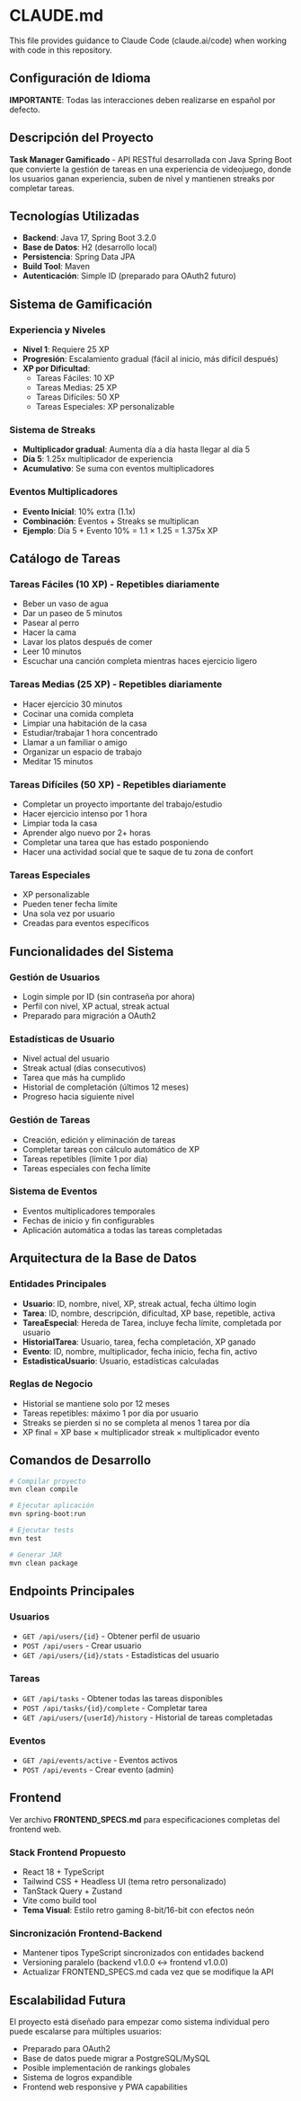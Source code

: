 # CLAUDE.md

This file provides guidance to Claude Code (claude.ai/code) when working with code in this repository.

## Configuración de Idioma

**IMPORTANTE**: Todas las interacciones deben realizarse en español por defecto.

## Descripción del Proyecto

**Task Manager Gamificado** - API RESTful desarrollada con Java Spring Boot que convierte la gestión de tareas en una experiencia de videojuego, donde los usuarios ganan experiencia, suben de nivel y mantienen streaks por completar tareas.

## Tecnologías Utilizadas

- **Backend**: Java 17, Spring Boot 3.2.0
- **Base de Datos**: H2 (desarrollo local)
- **Persistencia**: Spring Data JPA
- **Build Tool**: Maven
- **Autenticación**: Simple ID (preparado para OAuth2 futuro)

## Sistema de Gamificación

### Experiencia y Niveles
- **Nivel 1**: Requiere 25 XP
- **Progresión**: Escalamiento gradual (fácil al inicio, más difícil después)
- **XP por Dificultad**:
  - Tareas Fáciles: 10 XP
  - Tareas Medias: 25 XP  
  - Tareas Difíciles: 50 XP
  - Tareas Especiales: XP personalizable

### Sistema de Streaks
- **Multiplicador gradual**: Aumenta día a día hasta llegar al día 5
- **Día 5**: 1.25x multiplicador de experiencia
- **Acumulativo**: Se suma con eventos multiplicadores

### Eventos Multiplicadores
- **Evento Inicial**: 10% extra (1.1x)
- **Combinación**: Eventos + Streaks se multiplican
- **Ejemplo**: Día 5 + Evento 10% = 1.1 × 1.25 = 1.375x XP

## Catálogo de Tareas

### Tareas Fáciles (10 XP) - Repetibles diariamente
- Beber un vaso de agua
- Dar un paseo de 5 minutos
- Pasear al perro
- Hacer la cama
- Lavar los platos después de comer
- Leer 10 minutos
- Escuchar una canción completa mientras haces ejercicio ligero

### Tareas Medias (25 XP) - Repetibles diariamente
- Hacer ejercicio 30 minutos
- Cocinar una comida completa
- Limpiar una habitación de la casa
- Estudiar/trabajar 1 hora concentrado
- Llamar a un familiar o amigo
- Organizar un espacio de trabajo
- Meditar 15 minutos

### Tareas Difíciles (50 XP) - Repetibles diariamente
- Completar un proyecto importante del trabajo/estudio
- Hacer ejercicio intenso por 1 hora
- Limpiar toda la casa
- Aprender algo nuevo por 2+ horas
- Completar una tarea que has estado posponiendo
- Hacer una actividad social que te saque de tu zona de confort

### Tareas Especiales
- XP personalizable
- Pueden tener fecha límite
- Una sola vez por usuario
- Creadas para eventos específicos

## Funcionalidades del Sistema

### Gestión de Usuarios
- Login simple por ID (sin contraseña por ahora)
- Perfil con nivel, XP actual, streak actual
- Preparado para migración a OAuth2

### Estadísticas de Usuario
- Nivel actual del usuario
- Streak actual (días consecutivos)
- Tarea que más ha cumplido
- Historial de completación (últimos 12 meses)
- Progreso hacia siguiente nivel

### Gestión de Tareas
- Creación, edición y eliminación de tareas
- Completar tareas con cálculo automático de XP
- Tareas repetibles (límite 1 por día)
- Tareas especiales con fecha límite

### Sistema de Eventos
- Eventos multiplicadores temporales
- Fechas de inicio y fin configurables
- Aplicación automática a todas las tareas completadas

## Arquitectura de la Base de Datos

### Entidades Principales
- **Usuario**: ID, nombre, nivel, XP, streak actual, fecha último login
- **Tarea**: ID, nombre, descripción, dificultad, XP base, repetible, activa
- **TareaEspecial**: Hereda de Tarea, incluye fecha límite, completada por usuario
- **HistorialTarea**: Usuario, tarea, fecha completación, XP ganado
- **Evento**: ID, nombre, multiplicador, fecha inicio, fecha fin, activo
- **EstadisticaUsuario**: Usuario, estadísticas calculadas

### Reglas de Negocio
- Historial se mantiene solo por 12 meses
- Tareas repetibles: máximo 1 por día por usuario
- Streaks se pierden si no se completa al menos 1 tarea por día
- XP final = XP base × multiplicador streak × multiplicador evento

## Comandos de Desarrollo

```bash
# Compilar proyecto
mvn clean compile

# Ejecutar aplicación
mvn spring-boot:run

# Ejecutar tests
mvn test

# Generar JAR
mvn clean package
```

## Endpoints Principales

### Usuarios
- `GET /api/users/{id}` - Obtener perfil de usuario
- `POST /api/users` - Crear usuario
- `GET /api/users/{id}/stats` - Estadísticas del usuario

### Tareas
- `GET /api/tasks` - Obtener todas las tareas disponibles
- `POST /api/tasks/{id}/complete` - Completar tarea
- `GET /api/users/{userId}/history` - Historial de tareas completadas

### Eventos
- `GET /api/events/active` - Eventos activos
- `POST /api/events` - Crear evento (admin)

## Frontend

Ver archivo **FRONTEND_SPECS.md** para especificaciones completas del frontend web.

### Stack Frontend Propuesto
- React 18 + TypeScript
- Tailwind CSS + Headless UI (tema retro personalizado)
- TanStack Query + Zustand
- Vite como build tool
- **Tema Visual**: Estilo retro gaming 8-bit/16-bit con efectos neón

### Sincronización Frontend-Backend
- Mantener tipos TypeScript sincronizados con entidades backend
- Versioning paralelo (backend v1.0.0 ↔ frontend v1.0.0)
- Actualizar FRONTEND_SPECS.md cada vez que se modifique la API

## Escalabilidad Futura

El proyecto está diseñado para empezar como sistema individual pero puede escalarse para múltiples usuarios:
- Preparado para OAuth2
- Base de datos puede migrar a PostgreSQL/MySQL
- Posible implementación de rankings globales
- Sistema de logros expandible
- Frontend web responsive y PWA capabilities